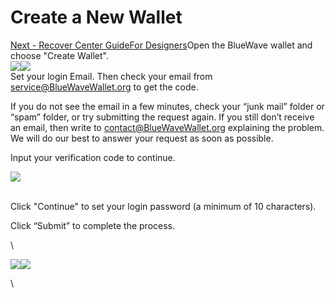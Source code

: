 # Create a New Wallet

[Next - Recover Center GuideFor Designers](https://app.gitbook.com/o/lXEOkow8LrPEj07ivybO/s/gXuI2iMBk8UuefNBr22U/\~/changes/6/recover-center-guide/for-designers)Open the BlueWave wallet and choose "Create Wallet".\
![](../.gitbook/assets/image.png)![](<../.gitbook/assets/image (1).png>)\
Set your login Email. Then check your email from service@BlueWaveWallet.org to get the code.

&#x20;If you do not see the email in a few minutes, check your “junk mail” folder or “spam” folder, or try submitting the request again. If you still don’t receive an email, then write to contact@BlueWaveWallet.org explaining the problem. We will do our best to answer your request as soon as possible.



Input your verification code to continue.&#x20;

![](<../.gitbook/assets/image (2).png>)

\
Click "Continue" to set your login password (a minimum of 10 characters).&#x20;

Click “Submit” to complete the process.

\


![](<../.gitbook/assets/image (3).png>)![](<../.gitbook/assets/image (4).png>)

\

